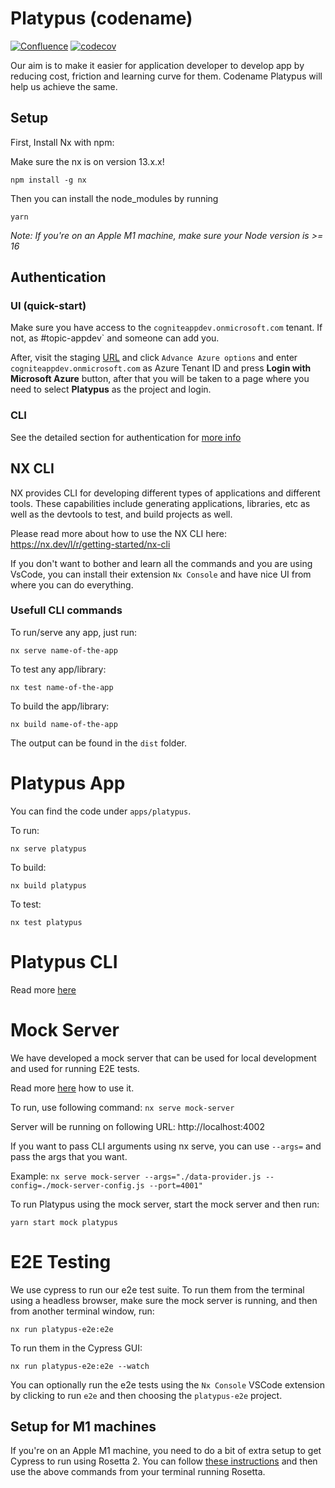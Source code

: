 # Platypus (codename)

[![Confluence](https://img.shields.io/badge/Confluence-blue)](https://cog.link/devx)
[![codecov](https://codecov.io/gh/cognitedata/platypus/branch/master/graph/badge.svg?token=ClP7PLfMI8)](https://codecov.io/gh/cognitedata/platypus)

Our aim is to make it easier for application developer to develop app by reducing cost, friction and learning curve for them. Codename Platypus will help us achieve the same.

## Setup

First, Install Nx with npm:

Make sure the nx is on version 13.x.x!

```
npm install -g nx
```

Then you can install the node_modules by running

```
yarn
```

_Note: If you're on an Apple M1 machine, make sure your Node version is >= 16_

## Authentication

### UI (quick-start)

Make sure you have access to the `cogniteappdev.onmicrosoft.com` tenant. If not, as #topic-appdev` and someone can add you.

After, visit the staging [URL](http://platypus.staging.cogniteapp.com) and click `Advance Azure options` and enter `cogniteappdev.onmicrosoft.com` as Azure Tenant ID and press **Login with Microsoft Azure** button, after that you will be taken to a page where you need to select **Platypus** as the project and login.

### CLI

See the detailed section for authentication for [more info](./apps/platypus-cdf-cli/LOGIN.md)

## NX CLI

NX provides CLI for developing different types of applications and different tools. These capabilities include generating applications, libraries, etc as well as the devtools to test, and build projects as well.

Please read more about how to use the NX CLI here:
https://nx.dev/l/r/getting-started/nx-cli

If you don't want to bother and learn all the commands and you are using VsCode, you can install their extension `Nx Console` and have nice UI from where you can do everything.

### Usefull CLI commands

To run/serve any app, just run:

`nx serve name-of-the-app`

To test any app/library:

`nx test name-of-the-app`

To build the app/library:

`nx build name-of-the-app`

The output can be found in the `dist` folder.

# Platypus App

You can find the code under `apps/platypus`.

To run:

`nx serve platypus`

To build:

`nx build platypus`

To test:

`nx test platypus`

# Platypus CLI

Read more [here](./apps/platypus-cdf-cli/README.md)

# Mock Server

We have developed a mock server that can be used for local development and used for running E2E tests.

Read more [here](./apps/mock-server/README.md) how to use it.

To run, use following command:
`nx serve mock-server`

Server will be running on following URL: http://localhost:4002

If you want to pass CLI arguments using nx serve, you can use `--args=` and pass the args that you want.

Example:
`nx serve mock-server --args="./data-provider.js --config=./mock-server-config.js --port=4001"`

To run Platypus using the mock server, start the mock server and then run:

`yarn start mock platypus`

# E2E Testing

We use cypress to run our e2e test suite. To run them from the terminal using a headless browser, make sure the mock server is running, and then from another terminal window, run:

`nx run platypus-e2e:e2e`

To run them in the Cypress GUI:

`nx run platypus-e2e:e2e --watch`

You can optionally run the e2e tests using the `Nx Console` VSCode extension by clicking to run `e2e` and then choosing the `platypus-e2e` project.

## Setup for M1 machines

If you're on an Apple M1 machine, you need to do a bit of extra setup to get Cypress to run using Rosetta 2. You can follow [these instructions](https://www.cypress.io/blog/2021/01/20/running-cypress-on-the-apple-m1-silicon-arm-architecture-using-rosetta-2/) and then use the above commands from your terminal running Rosetta.
